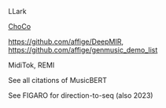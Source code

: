 LLark

[ChoCo](https://www.nature.com/articles/s41597-023-02410-w)

https://github.com/affige/DeepMIR, https://github.com/affige/genmusic_demo_list

MidiTok, REMI

See all citations of MusicBERT

See FIGARO for direction-to-seq (also 2023)
